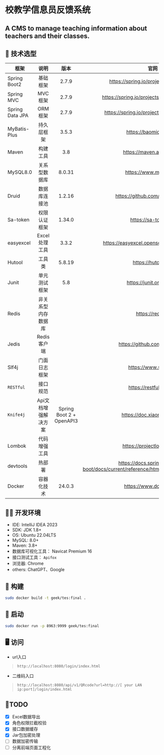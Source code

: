 # 校教学信息员反馈系统

## A CMS to manage teaching information about teachers and their classes.

## 🔧 技术选型

| 框架              |     说明      |            版本            |                                             官网                                             |
|-----------------|:-----------:|:------------------------:|:------------------------------------------------------------------------------------------:|
| Spring Boot2    |    基础框架     |          2.7.9           |                          <https://spring.io/projects/spring-boot>                          |
| Spring MVC      |    MVC框架    |          2.7.9           |                       <https://spring.io/projects/spring-framework>                        |
| Spring Data JPA |    ORM框架    |          2.7.9           |                        <https://spring.io/projects/spring-data-jpa>                        |
| MyBatis-Plus    |    持久层框架    |          3.5.3           |                                  <https://baomidou.com/>                                   |
| Maven           |    构建工具     |           3.8            |                                 <https://maven.apache.org>                                 |
| MySQL8.0        |   关系型数据库    |          8.0.31          |                                  <https://www.mysql.com>                                   |
| Druid           |   数据库连接池    |          1.2.16          |                             <https://github.com/alibaba/druid>                             |
| Sa-token        |   权限认证框架    |          1.34.0          |                                   <https://sa-token.cc>                                    |
| easyexcel       |  Excel处理工具  |          3.3.2           |                        <https://easyexcel.opensource.alibaba.com/>                         |
| Hutool          |     工具类     |          5.8.19          |                                    <https://hutool.cn/>                                    |                                                                                                
| Junit           |   单元测试框架    |           5.8            |                                <https://junit.org/junit5/>                                 |
| Redis           |  非关系型内存数据库  |                          |                                     <https://redis.io>                                     |
| Jedis           |  Redis客户端   |                          |                              <https://github.com/redis/jedis>                              |
| Slf4j           |   门面日志框架    |                          |                                  <https://www.slf4j.org>                                   |
| `RESTful`       |    接口规范     |                          |                                 <https://restfulapi.net/>                                  |
| `Knife4j`       | Api文档增强解决方案 | Spring Boot 2 + OpenAPI3 |                                <https://doc.xiaominfo.com/>                                |
| Lombok          |   代码增强工具    |                          |                                <https://projectlombok.org/>                                |
| devtools        |     热部署     |                          | <https://docs.spring.io/spring-boot/docs/current/reference/html/using.html#using.devtools> |
| Docker          |    容器化技术    |          24.0.3          |                                  <https://www.docker.com>                                  |

## 👨‍💻 开发环境

- IDE: IntelliJ IDEA 2023
- SDK: JDK 1.8+
- OS: Ubuntu 22.04LTS
- MySQL: 8.0+
- Maven: 3.8+
- 数据库可视化工具： Navicat Premium 16
- 接口测试工具： `Apifox`
- 浏览器: Chrome
- others: ChatGPT、Google

## 🐳 构建

```bash
sudo docker build -t geek/tes:final . 
```

## 🚀 启动

```bash
sudo docker run -p 8963:9999 geek/tes:final
```

## 🖥 访问

- url入口

> `http://localhost:8080/login/index.html`

- 二维码入口

> `http://localhost:8080/api/v1/QRcode?url=http://[ your LAN ip:port]/login/index.html`

## 📝TODO

- [x] Excel数据导出
- [x] 角色权限拦截校验
- [x] 接口数据缓存
- [x] Jar包加密处理
- [ ] 数据加密传输
- [ ] 分离前端页面工程化
